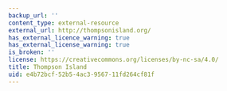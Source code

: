 ```yaml
---
backup_url: ''
content_type: external-resource
external_url: http://thompsonisland.org/
has_external_licence_warning: true
has_external_license_warning: true
is_broken: ''
license: https://creativecommons.org/licenses/by-nc-sa/4.0/
title: Thompson Island
uid: e4b72bcf-52b5-4ac3-9567-11fd264cf81f
---
```

